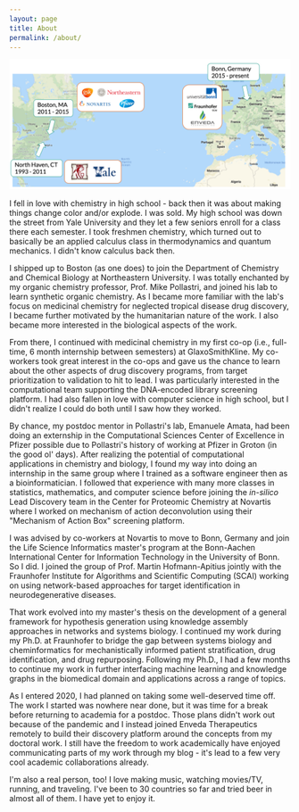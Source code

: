 ```yaml
---
layout: page
title: About
permalink: /about/
---
```

<img src="/img/personal_history.png" alt="Personal History"/>

I fell in love with chemistry in high school - back then it was about making
things change color and/or explode. I was sold. My high school was down the
street from Yale University and they let a few seniors enroll for a class there
each semester. I took freshmen chemistry, which turned out to basically be an
applied calculus class in thermodynamics and quantum mechanics. I didn't know
calculus back then.

I shipped up to Boston (as one does) to join the Department of Chemistry and
Chemical Biology at Northeastern University. I was totally enchanted by my 
organic chemistry professor, Prof. Mike Pollastri, and joined his lab to learn
synthetic organic chemistry. As I became more familiar with the lab's focus
on medicinal chemistry for neglected tropical disease drug discovery, I became
further motivated by the humanitarian nature of the work. I also became more
interested in the biological aspects of the work.

From there, I continued with medicinal chemistry in my first co-op (i.e.,
full-time, 6 month internship between semesters) at GlaxoSmithKline. My
co-workers took great interest in the co-ops and gave us the chance to learn
about the other aspects of drug discovery programs, from target prioritization
to validation to hit to lead. I was particularly interested in the
computational team supporting the DNA-encoded library screening platform. I had
also fallen in love with computer science in high school, but I didn't realize
I could do both until I saw how they worked.

By chance, my postdoc mentor in Pollastri's lab, Emanuele Amata, had been doing
an externship in the Computational Sciences Center of Excellence in Pfizer 
possible due to Pollastri's history of working at Pfizer in Groton (in the
good ol' days). After realizing the potential of computational applications in
chemistry and biology, I found my way into doing an internship in the same
group where I trained as a software engineer then as a bioinformatician. I
followed that experience with many more classes in statistics, mathematics,
and computer science before joining the *in-silico* Lead Discovery team in the
Center for Proteomic Chemistry at Novartis where I worked on mechanism of
action deconvolution using their "Mechanism of Action Box" screening platform.

I was advised by co-workers at Novartis to move to Bonn, Germany and join the
Life Science Informatics master's program at the Bonn-Aachen International Center
for Information Technology in the University of Bonn. So I did. I joined the
group of Prof. Martin Hofmann-Apitius jointly with the Fraunhofer Institute for
Algorithms and Scientific Computing (SCAI) working on using network-based
approaches for target identification in neurodegenerative diseases.

That work evolved into my master's thesis on the development of a general
framework for hypothesis generation using knowledge assembly approaches in
networks and systems biology. I continued my work during my Ph.D. at Fraunhofer
to bridge the gap between systems biology and cheminformatics for
mechanistically informed patient stratification, drug identification, and drug
repurposing. Following my Ph.D., I had a few months to continue my work in 
further interfacing machine learning and knowledge graphs in the biomedical
domain and applications across a range of topics.

As I entered 2020, I had planned on taking some well-deserved time off. The
work I started was nowhere near done, but it was time for a break before returning
to academia for a postdoc. Those plans didn't work out because of the pandemic
and I instead joined Enveda Therapeutics remotely to build their discovery platform
around the concepts from my doctoral work. I still have the freedom to work
academically have enjoyed communicating parts of my work through my blog - it's lead
to a few very cool academic collaborations already.

I'm also a real person, too! I love making music, watching movies/TV, running,
and traveling. I've been to 30 countries so far and tried beer in almost all
of them. I have yet to enjoy it.
